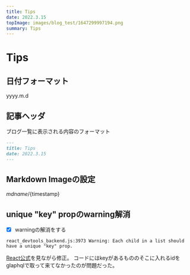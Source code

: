 ```yaml
---
title: Tips
date: 2022.3.15
topImage: images/blog_test/1647299997194.png
summary: Tips
---
```


# Tips

## 日付フォーマット
yyyy.m.d

## 記事ヘッダ
ブログ一覧に表示される内容のフォーマット
```markdown
---
title: Tips
date: 2022.3.15
---
```

## Markdown Imageの設定
${mdname}/${timestamp}

## unique "key" propのwarning解消
- [x] warningの解消をする
```console
react_devtools_backend.js:3973 Warning: Each child in a list should have a unique "key" prop.
```
[React公式](https://ja.reactjs.org/docs/lists-and-keys.html)を見ながら修正。
コードにはkeyがあるもののそこに入れるidをglaphqlで取って来てなかったのが問題だった。  